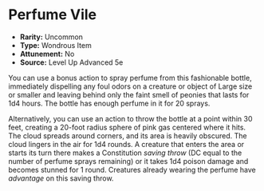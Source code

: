 # Perfume Vile

- **Rarity:** Uncommon
- **Type:** Wondrous Item
- **Attunement:** No
- **Source:** Level Up Advanced 5e

You can use a bonus action to spray perfume from this fashionable bottle, immediately dispelling any foul odors on a creature or object of Large size or smaller and leaving behind only the faint smell of peonies that lasts for 1d4 hours. The bottle has enough perfume in it for 20 sprays.

Alternatively, you can use an action to throw the bottle at a point within 30 feet, creating a 20-foot radius sphere of pink gas centered where it hits. The cloud spreads around corners, and its area is heavily obscured. The cloud lingers in the air for 1d4 rounds. A creature that enters the area or starts its turn there makes a Constitution _saving throw_  (DC equal to the number of perfume sprays remaining) or it takes 1d4 poison damage and becomes stunned for 1 round. Creatures already wearing the perfume have _advantage_  on this saving throw.
